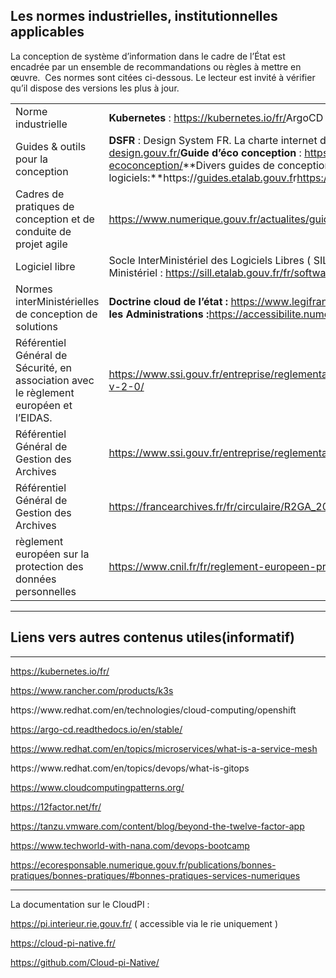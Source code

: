 ## Les normes industrielles, institutionnelles applicables<a id="les-normes-industrielles-institutionnelles-applicables"></a>

La conception de système d’information dans le cadre de l’État est encadrée par un ensemble de recommandations ou règles à mettre en œuvre.  Ces normes sont citées ci-dessous. Le lecteur est invité à vérifier qu’il dispose des versions les plus à jour.

|                                                                                        |                                                                                                                                                                                                                                                                                                                                                                                                                                                            |
| -------------------------------------------------------------------------------------- | ---------------------------------------------------------------------------------------------------------------------------------------------------------------------------------------------------------------------------------------------------------------------------------------------------------------------------------------------------------------------------------------------------------------------------------------------------------- |
| Norme industrielle                                                                     | **Kubernetes** : <https://kubernetes.io/fr/>ArgoCD : <https://argo-cd.readthedocs.io/en/stable/>                                                                                                                                                                                                                                                                                                                                                           |
| Guides & outils pour la conception                                                     | **DSFR** : Design System FR. La charte internet de l’État ( qui intègre le RGAA )<https://www.systeme-de-design.gouv.fr/>**Guide d’éco conception** : <https://ecoresponsable.numerique.gouv.fr/publications/referentiel-general-ecoconception/>**Divers guides de conceptions logiciels:**https\://[guides.etalab.gouv.f](https://guides.etalab.gouv.fr/accueil.html)r<https://catalogue.numerique.gouv.fr><https://schema.gouv.fr><https://code.gouv.fr> |
| Cadres de pratiques de conception et de conduite de projet agile                       | <https://www.numerique.gouv.fr/actualites/guide-pour-allier-agilite-et-securite-numeriques/>                                                                                                                                                                                                                                                                                                                                                               |
| Logiciel libre                                                                         | Socle InterMinistériel des Logiciels Libres ( SILL) de par sa fonction de source pour le référentiel de produits du CCT Ministériel : <https://sill.etalab.gouv.fr/fr/software>                                                                                                                                                                                                                                                                            |
| Normes interMinistérielles de conception de solutions                                  | **Doctrine cloud de l’état :** <https://www.legifrance.gouv.fr/circulaire/id/45205>**Référentiel Général d’Accessibilité pour les Administrations :**<https://accessibilite.numerique.gouv.fr/>                                                                                                                                                                                                                                                            |
| Référentiel Général de Sécurité, en association avec le règlement européen et l’EIDAS. | <https://www.ssi.gouv.fr/entreprise/reglementation/confiance-numerique/liste-des-documents-constitutifs-du-rgs-v-2-0/>                                                                                                                                                                                                                                                                                                                                     |
| Référentiel Général de Gestion des Archives                                            | <https://www.ssi.gouv.fr/entreprise/reglementation/confiance-numerique/le-reglement-eidas/>                                                                                                                                                                                                                                                                                                                                                                |
| Référentiel Général de Gestion des Archives                                            | <https://francearchives.fr/fr/circulaire/R2GA_2013_10>                                                                                                                                                                                                                                                                                                                                                                                                     |
| règlement européen sur la protection des données personnelles                          | <https://www.cnil.fr/fr/reglement-europeen-protection-donnees>                                                                                                                                                                                                                                                                                                                                                                                             |

****

## Liens vers autres contenus utiles(informatif)<a id="liens-vers-autres-contenus-utilesinformatif"></a>

****

<https://kubernetes.io/fr/>

<https://www.rancher.com/products/k3s>

https\://www\.redhat.com/en/technologies/cloud-computing/openshift

<https://argo-cd.readthedocs.io/en/stable/>

<https://www.redhat.com/en/topics/microservices/what-is-a-service-mesh>

https\://www\.redhat.com/en/topics/devops/what-is-gitops

<https://www.cloudcomputingpatterns.org/>

<https://12factor.net/fr/>

<https://tanzu.vmware.com/content/blog/beyond-the-twelve-factor-app>

<https://www.techworld-with-nana.com/devops-bootcamp>

<https://ecoresponsable.numerique.gouv.fr/publications/bonnes-pratiques/bonnes-pratiques/#bonnes-pratiques-services-numeriques>

****

La documentation sur le CloudPI :

<https://pi.interieur.rie.gouv.fr/> ( accessible via le rie uniquement )

<https://cloud-pi-native.fr/>

<https://github.com/Cloud-pi-Native/>
